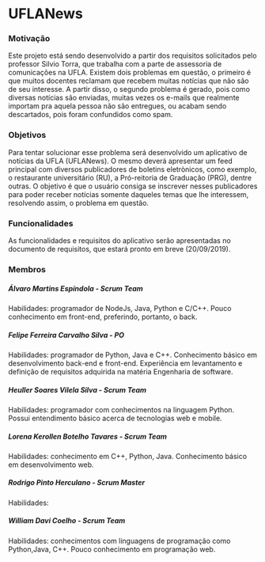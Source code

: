 # UFLANews

### Motivação

Este projeto está sendo desenvolvido a partir dos requisitos solicitados pelo professor Silvio Torra, que trabalha com a parte de assessoria de comunicações na UFLA. Existem dois problemas em questão, o primeiro é que muitos docentes reclamam que recebem muitas notícias que não são de seu interesse. A partir disso, o segundo problema é gerado, pois como diversas notícias são enviadas, muitas vezes os e-mails que realmente importam pra aquela pessoa não são entregues, ou acabam sendo descartados, pois foram confundidos como spam.

### Objetivos

Para tentar solucionar esse problema será desenvolvido um aplicativo de notícias da UFLA (UFLANews). O mesmo deverá apresentar um feed principal com diversos publicadores de boletins eletrònicos, como exemplo, o restaurante universitário (RU), a Pró-reitoria de Graduação (PRG), dentre outras. O objetivo é que o usuário consiga se inscrever nesses publicadores para poder receber notícias somente daqueles temas que lhe interessem, resolvendo assim, o problema em questão.

### Funcionalidades

As funcionalidades e requisitos do aplicativo serão apresentadas no documento de requisitos, que estará pronto em breve (20/09/2019).

### Membros

##### Álvaro Martins Espíndola - Scrum Team

Habilidades: programador de NodeJs, Java, Python e C/C++. Pouco conhecimento em front-end, preferindo, portanto, o back.

##### Felipe Ferreira Carvalho Silva - PO

Habilidades: programador de Python, Java e C++. Conhecimento básico em desenvolvimento back-end e front-end. Experiência em levantamento e definição de requisitos adquirida na matéria Engenharia de software.

##### Heuller Soares Vilela Silva - Scrum Team

Habilidades: programador com conhecimentos na linguagem Python. Possui entendimento básico acerca de tecnologias web e mobile.

##### Lorena Kerollen Botelho Tavares - Scrum Team

Habilidades: conhecimento em C++, Python, Java. Conhecimento básico em desenvolvimento web.

##### Rodrigo Pinto Herculano - Scrum Master

Habilidades:

##### William Davi Coelho - Scrum Team

Habilidades: conhecimentos com linguagens de programação como Python,Java, C++. Pouco conhecimento em programação web.
